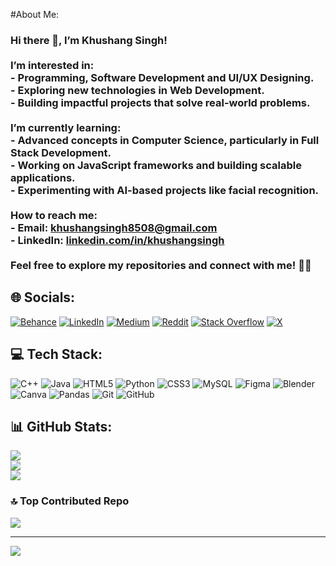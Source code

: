 #About Me:
### Hi there 👋, I’m **Khushang Singh**!<br><br>**I’m interested in**:<br>  - Programming, Software Development and UI/UX Designing.<br>  - Exploring new technologies in **Web Development**.<br>  - Building impactful projects that solve real-world problems.<br><br>**I’m currently learning**:<br>  - Advanced concepts in **Computer Science**, particularly in **Full Stack Development**.<br>  - Working on **JavaScript frameworks** and building scalable applications.<br>  - Experimenting with **AI-based projects** like facial recognition.<br><br>**How to reach me**:<br>  - Email: [khushangsingh8508@gmail.com](mailto:khushangsingh8508@gmail.com)<br>  - LinkedIn: [linkedin.com/in/khushangsingh](https://www.linkedin.com/in/khushangsingh2004/)<br><br>Feel free to explore my repositories and connect with me! 🚀✨


## 🌐 Socials:
[![Behance](https://img.shields.io/badge/Behance-1769ff?logo=behance&logoColor=white)](https://behance.net/khushangsingh) [![LinkedIn](https://img.shields.io/badge/LinkedIn-%230077B5.svg?logo=linkedin&logoColor=white)](https://linkedin.com/in/khsuhangsingh2004) [![Medium](https://img.shields.io/badge/Medium-12100E?logo=medium&logoColor=white)](https://medium.com/@khushangsingh8508) [![Reddit](https://img.shields.io/badge/Reddit-%23FF4500.svg?logo=Reddit&logoColor=white)](https://reddit.com/user/Greedy-Result-2871/) [![Stack Overflow](https://img.shields.io/badge/-Stackoverflow-FE7A16?logo=stack-overflow&logoColor=white)](https://stackoverflow.com/users/22882701/khushang-singh) [![X](https://img.shields.io/badge/X-black.svg?logo=X&logoColor=white)](https://x.com/KhushangSi59148) 

## 💻 Tech Stack:
![C++](https://img.shields.io/badge/c++-%2300599C.svg?style=flat&logo=c%2B%2B&logoColor=white) ![Java](https://img.shields.io/badge/java-%23ED8B00.svg?style=flat&logo=openjdk&logoColor=white) ![HTML5](https://img.shields.io/badge/html5-%23E34F26.svg?style=flat&logo=html5&logoColor=white) ![Python](https://img.shields.io/badge/python-3670A0?style=flat&logo=python&logoColor=ffdd54) ![CSS3](https://img.shields.io/badge/css3-%231572B6.svg?style=flat&logo=css3&logoColor=white) ![MySQL](https://img.shields.io/badge/mysql-4479A1.svg?style=flat&logo=mysql&logoColor=white) ![Figma](https://img.shields.io/badge/figma-%23F24E1E.svg?style=flat&logo=figma&logoColor=white) ![Blender](https://img.shields.io/badge/blender-%23F5792A.svg?style=flat&logo=blender&logoColor=white) ![Canva](https://img.shields.io/badge/Canva-%2300C4CC.svg?style=flat&logo=Canva&logoColor=white) ![Pandas](https://img.shields.io/badge/pandas-%23150458.svg?style=flat&logo=pandas&logoColor=white) ![Git](https://img.shields.io/badge/git-%23F05033.svg?style=flat&logo=git&logoColor=white) ![GitHub](https://img.shields.io/badge/github-%23121011.svg?style=flat&logo=github&logoColor=white)
## 📊 GitHub Stats:
![](https://github-readme-stats.vercel.app/api?username=KhushangSingh&theme=radical&hide_border=false&include_all_commits=false&count_private=false)<br/>
![](https://github-readme-streak-stats.herokuapp.com/?user=KhushangSingh&theme=radical&hide_border=false)<br/>
![](https://github-readme-stats.vercel.app/api/top-langs/?username=KhushangSingh&theme=radical&hide_border=false&include_all_commits=false&count_private=false&layout=compact)

### 🔝 Top Contributed Repo
![](https://github-contributor-stats.vercel.app/api?username=KhushangSingh&limit=5&theme=dark&combine_all_yearly_contributions=true)

---
[![](https://visitcount.itsvg.in/api?id=KhushangSingh&icon=0&color=6)](https://visitcount.itsvg.in)

<!-- Proudly created with GPRM ( https://gprm.itsvg.in ) -->
<!---
KhushangSingh/KhushangSingh is a ✨ special ✨ repository because its `README.md` (this file) appears on your GitHub profile.
You can click the Preview link to take a look at your changes.
--->
